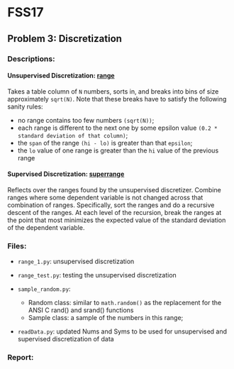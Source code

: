 # FSS17

## Problem 3: Discretization

### Descriptions:

#### Unsupervised Discretization: [range](https://lualure.github.io/info/range)
Takes a table column of `N` numbers, sorts in, and breaks into bins of size approximately `sqrt(N)`. Note that these breaks have to satisfy the following sanity rules:

+ no range contains too few numbers `(sqrt(N))`;
+ each range is different to the next one by some epsilon value `(0.2 * standard deviation of that column)`;
+ the `span` of the range `(hi - lo)` is greater than that `epsilon`;
+ the `lo` value of one range is greater than the `hi` value of the previous range

#### Supervised Discretization: [superrange](https://lualure.github.io/info/superrange)

Reflects over the ranges found by the unsupervised discretizer. Combine ranges where some dependent variable is not changed across that combination of ranges. Specifically, sort the ranges and do a recursive descent of the ranges. At each level of the recursion, break the ranges at the point that most minimizes the expected value of the standard deviation of the dependent variable.

### Files:
- `range_1.py`: unsupervised discretization 

- `range_test.py`: testing the unsupervised discretization 

- `sample_random.py`: 
  - Random class: similar to `math.random()` as the replacement for the ANSI C rand() and srand() functions
  - Sample class: a sample of the numbers in this range;

- `readData.py`: updated Nums and Syms to be used for unsupervised and supervised discretization of data

### Report:

